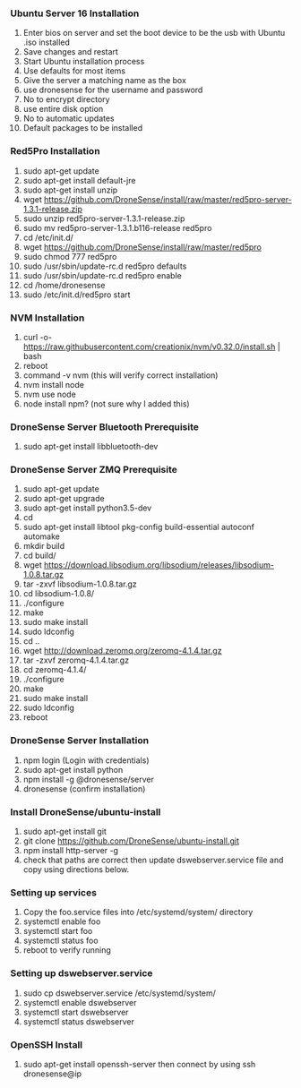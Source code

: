 ### Ubuntu Server 16 Installation  
1. Enter bios on server and set the boot device to be the usb with Ubuntu .iso installed  
2. Save changes and restart  
3. Start Ubuntu installation process  
4. Use defaults for most items  
5. Give the server a matching name as the box  
6. use dronesense for the username and password  
7. No to encrypt directory  
8. use entire disk option  
9. No to automatic updates  
10. Default packages to be installed  
  
  
### Red5Pro Installation  
1. sudo apt-get update  
2. sudo apt-get install default-jre  
3. sudo apt-get install unzip  
4. wget https://github.com/DroneSense/install/raw/master/red5pro-server-1.3.1-release.zip  
5. sudo unzip red5pro-server-1.3.1-release.zip  
6. sudo mv red5pro-server-1.3.1.b116-release red5pro  
7. cd /etc/init.d/  
8. wget https://github.com/DroneSense/install/raw/master/red5pro  
9. sudo chmod 777 red5pro  
10. sudo /usr/sbin/update-rc.d red5pro defaults  
11. sudo /usr/sbin/update-rc.d red5pro enable  
12. cd /home/dronesense  
13. sudo /etc/init.d/red5pro start  
  
### NVM Installation  
1. curl -o- https://raw.githubusercontent.com/creationix/nvm/v0.32.0/install.sh | bash  
2. reboot  
3. command -v nvm (this will verify correct installation)  
4. nvm install node  
5. nvm use node  
6. node install npm? (not sure why I added this)  

### DroneSense Server Bluetooth Prerequisite  
1. sudo apt-get install libbluetooth-dev  

### DroneSense Server ZMQ Prerequisite  
1. sudo apt-get update  
2. sudo apt-get upgrade  
3. sudo apt-get install python3.5-dev  
4. cd  
5. sudo apt-get install libtool pkg-config build-essential autoconf automake  
6. mkdir build  
7. cd build/  
8. wget https://download.libsodium.org/libsodium/releases/libsodium-1.0.8.tar.gz  
9. tar -zxvf libsodium-1.0.8.tar.gz  
10. cd libsodium-1.0.8/  
11. ./configure  
12. make  
13. sudo make install  
14. sudo ldconfig  
15. cd ..  
16. wget http://download.zeromq.org/zeromq-4.1.4.tar.gz  
17. tar -zxvf zeromq-4.1.4.tar.gz  
18. cd zeromq-4.1.4/  
19. ./configure  
20. make  
21. sudo make install  
22. sudo ldconfig  
23. reboot  
  
### DroneSense Server Installation  
1. npm login (Login with credentials)  
2. sudo apt-get install python  
3. npm install -g @dronesense/server  
4. dronesense (confirm installation)

### Install DroneSense/ubuntu-install
1. sudo apt-get install git
2. git clone https://github.com/DroneSense/ubuntu-install.git
3. npm install http-server -g
4. check that paths are correct then update dswebserver.service file and copy using directions below.
  
### Setting up services  
1. Copy the foo.service files into /etc/systemd/system/ directory  
2. systemctl enable foo  
3. systemctl start foo  
4. systemctl status foo  
5. reboot to verify running  
  
### Setting up dswebserver.service 
1. sudo cp dswebserver.service /etc/systemd/system/  
2. systemctl enable dswebserver  
3. systemctl start dswebserver  
4. systemctl status dswebserver  

### OpenSSH Install
1. sudo apt-get install openssh-server
then connect by using ssh dronesense@ip


